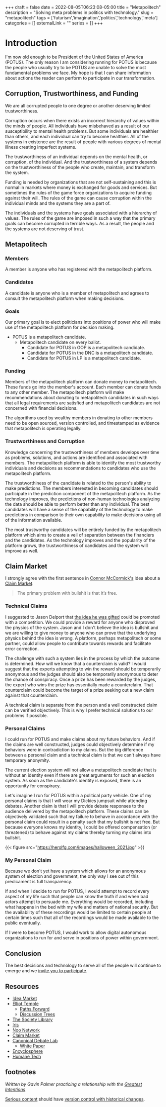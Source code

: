 +++ 
draft = false
date = 2022-08-05T06:23:08-05:00
title = "Metapolitech"
description = "Solving meta problems in politics with technology."
slug = "metapolitech" 
tags = ['futurism','imagination','politics','technology','meta']
categories = []
externalLink = ""
series = []
+++

# Introduction

I'm now old enough to be President of the United States of America (POTUS).  The only reason I am considering running for POTUS is because the people who usually try to be POTUS are unable to solve the most fundamental problems we face.  My hope is that I can share information about actions the reader can perform to participate in our transformation.

## Corruption, Trustworthiness, and Funding

We are all corrupted people to one degree or another deserving limited trustworthiness.

Corruption occurs when there exists an incorrect hierarchy of values within the minds of people.  All individuals have misbehaved as a result of our susceptibility to mental health problems.  But some individuals are healthier than others, and each individual can try to become healthier.  All of the systems in existence are the result of people with various degrees of mental illness creating imperfect systems.

The trustworthiness of an individual depends on the mental health, or corruption, of the individual.  And the trustworthiness of a system depends on the trustworthiness of the people who create, maintain, and transform the system.

Funding is needed by organizations that are not self-sustaining and this is normal in markets where money is exchanged for goods and services.  But sometimes the rules of the game force organizations to acquire funding against their will.  The rules of the game can cause corruption within the individual minds and the systems they are a part of.

The individuals and the systems have goals associated with a hierarchy of values.  The rules of the game are imposed in such a way that the primary goals can become corrupted in terrible ways.  As a result, the people and the systems are not deserving of trust.

## Metapolitech

### Members

A member is anyone who has registered with the metapolitech platform.

### Candidates

A candidate is anyone who is a member of metapolitech and agrees to consult the metapolitech platform when making decisions.

### Goals

Our primary goal is to elect politicians into positions of power who will make use of the metapolitech platform for decision making.

- POTUS is a metapolitech candidate.
    - Metapolitech candidate on every ballot.
        - Candidate for POTUS in GOP is a metapolitech candidate.
        - Candidate for POTUS in the DNC is a metapolitech candidate.
        - Candidate for POTUS in LP is a metapolitech candidate.

### Funding

Members of the metapolitech platform can donate money to metapolitech.  These funds go into the member's account.  Each member can donate funds to any other member.  The metapolitech platform will make recommendations about donating to metapolitech candidates in such ways that all legal requirements are satisfied and metapolitech candidates are not concerned with financial decisions.

The algorithms used by wealthy members in donating to other members need to be open sourced, version controlled, and timestamped as evidence that metapolitech is operating legally.

### Trustworthiness and Corruption

Knowledge concerning the trustworthiness of members develops over time as problems, solutions, and actions are identified and associated with members.  The metapolitech platform is able to identify the most trustworthy individuals and decisions as recommendations to candidates who use the metapolitech platform.

The trustworthiness of the candidate is related to the person's ability to make predictions.  The members interested in becoming candidates should participate in the prediction component of the metapolitech platform.  As the technology improves, the predictions of non-human technologies analyzing the data should be able to perform better than any individual.  The best candidates will have a sense of the capability of the technology to make predictions in comparison to their own capability to make decisions using all of the information available.

The most trustworthy candidates will be entirely funded by the metapolitech platform which aims to create a veil of separation between the financiers and the candidates.  As the technology improves and the popularity of the platform grows, the trustworthiness of candidates and the system will improve as well.

## Claim Market

I strongly agree with the first sentence in [Connor McCormick's](https://twitter.com/connormcmk) idea about a [Claim Market](https://coda.io/@connor/claim-market-prototype).

> The primary problem with bullshit is that it’s free. 

### Technical Claims

I suggested to Jason Delport that [the idea he was gifted](/posts/global-climate-change/) could be promoted with a competition.  We could provide a reward for anyone who disproved the physics of the system.  Jason and I don't believe the idea is bullshit and we are willing to give money to anyone who can prove that the underlying physics behind the idea is wrong.  A platform, perhaps metapolitech or some partner, could allow people to contribute towards rewards and facilitate error correction.

The challenge with such a system lies in the process by which the outcome is determined.  How will we know that a counterclaim is valid?  I would suggest that the experts attempting to win the reward should be temporarily anonymous and the judges should also be temporarily anonymous to deter the chance of conspiracy.  Once a prize has been rewarded by the judges, the expert who wins the prize has essentially made a counterclaim.  That counterclaim could become the target of a prize seeking out a new claim against that counterclaim.

A technical claim is separate from the person and a well constructed claim can be verified objectively.  This is why I prefer technical solutions to our problems if possible.

### Personal Claims

I could run for POTUS and make claims about my future behaviors.  And if the claims are well constructed, judges could objectively determine if my behaviors were in contradiction to my claims.  But the big difference between a personal claim and a technical claim is that we can't always have temporary anonymity.

The current election system will not allow a metapolitech candidate that is without an identity even if there are great arguments for such an election system.  As soon as the candidate's identity is exposed, there is an opportunity for conspiracy.

Let's imagine I run for POTUS within a political party vehicle.  One of my personal claims is that I will wear my Dickies jumpsuit while attending debates.  Another claim is that I will provide debate responses to the audience delivered by the metapolitech platform.  These claims can be objectively validated such that my failure to behave in accordance with the personal claim could result in a penalty such that my bullshit is not free.  But because everyone knows my identity, I could be offered compensation (or threatened) to behave against my claims thereby turning my claims into bullshit.

{{< figure src="https://herolfg.com/images/halloween_2021.jpg" >}}

### My Personal Claim

Because we don't yet have a system which allows for an anonymous system of election and government, the only way I see out of this predicament is full transparency.

If and when I decide to run for POTUS, I would attempt to record every aspect of my life such that people can know the truth if and when bad actors attempt to persuade me.  Everything would be recorded, including what happens in the bed with my wife and matters of national security.  But the availability of these recordings would be limited to certain people at certain times such that all of the recordings would be made available to the public eventually.

If I were to become POTUS, I would work to allow digital autonomous organizations to run for and serve in positions of power within government.

## Conclusion

The best decisions and technology to serve all of the people will continue to emerge and we [invite you to participate](https://forms.gle/RNeQSxfyYbA2M1Eh6).

## Resources

- [Idea Market](https://ideamarket.io/)
- [Elliot Temple](https://www.elliottemple.com/)
    - [Paths Forward](https://fallibleideas.com/paths-forward)
    - [Discussion Trees](https://www.elliottemple.com/essays/discussion-trees)
- [The Society Library](https://www.societylibrary.org/)
- [Iris](http://purplepill.vision/)
- [Noo Network](https://www.noo.network/)
- [Claim Market](https://coda.io/@connor/claim-market-prototype)
- [Canonical Debate Lab](https://canonicaldebatelab.com/)
    - [White Paper](https://github.com/canonical-debate-lab/paper/blob/master/README.mediawiki)
- [Encyclosphere](https://encyclosphere.org/)
- [Humane Tech](https://www.humanetech.com/)

## footnotes

*Written by Gavin Palmer practicing a relationship with the [Greatest Intentions](/posts/helping-the-greatest-intentions)*

[Serious content](/posts/content-creation) should have [version control with historical changes](https://github.com/heroLFG/hugo-herolfg-site/commits/dev/content/posts/metapolitech.md).
